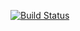 [![Build Status](https://travis-ci.org/uu4k/message-board.svg?branch=master)](https://travis-ci.org/uu4k/message-board)
